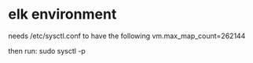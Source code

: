 # elk environment

needs /etc/sysctl.conf to have the following
	vm.max_map_count=262144

then run:  sudo sysctl -p


